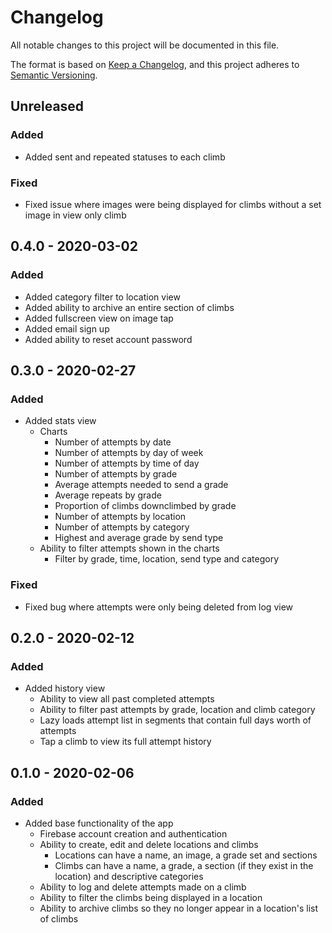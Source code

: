 # Changelog

All notable changes to this project will be documented in this file.

The format is based on [Keep a Changelog](https://keepachangelog.com/en/1.0.0/),
and this project adheres to [Semantic Versioning](https://semver.org/spec/v2.0.0.html).

## Unreleased

### Added

- Added sent and repeated statuses to each climb

### Fixed

- Fixed issue where images were being displayed for climbs without a set image in view only climb 

## 0.4.0 - 2020-03-02

### Added

- Added category filter to location view
- Added ability to archive an entire section of climbs
- Added fullscreen view on image tap
- Added email sign up 
- Added ability to reset account password

## 0.3.0 - 2020-02-27

### Added

- Added stats view
    - Charts
        - Number of attempts by date
        - Number of attempts by day of week
        - Number of attempts by time of day
        - Number of attempts by grade
        - Average attempts needed to send a grade
        - Average repeats by grade
        - Proportion of climbs downclimbed by grade
        - Number of attempts by location
        - Number of attempts by category
        - Highest and average grade by send type
    - Ability to filter attempts shown in the charts
        - Filter by grade, time, location, send type and category

### Fixed

- Fixed bug where attempts were only being deleted from log view

## 0.2.0 - 2020-02-12

### Added

- Added history view
    - Ability to view all past completed attempts
    - Ability to filter past attempts by grade, location and climb category
    - Lazy loads attempt list in segments that contain full days worth of attempts
    - Tap a climb to view its full attempt history

## 0.1.0 - 2020-02-06

### Added

- Added base functionality of the app
    - Firebase account creation and authentication
    - Ability to create, edit and delete locations and climbs
        - Locations can have a name, an image, a grade set and sections
        - Climbs can have a name, a grade, a section (if they exist in the location) and descriptive categories
    - Ability to log and delete attempts made on a climb
    - Ability to filter the climbs being displayed in a location
    - Ability to archive climbs so they no longer appear in a location's list of climbs
